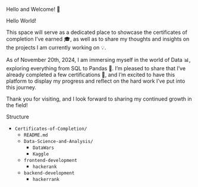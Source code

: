 Hello and Welcome! 👋

Hello World! 

This space will serve as a dedicated place to showcase the certificates of completion I’ve earned 🎓, as well as to share my thoughts and insights on the projects I am currently working on 💡.

As of November 20th, 2024, I am immersing myself in the world of Data 📊, exploring everything from SQL to Pandas 🐼. I’m pleased to share that I’ve already completed a few certifications 🏅, and I’m excited to have this platform to display my progress and reflect on the hard work I’ve put into this journey.

Thank you for visiting, and I look forward to sharing my continued growth in the field! 

Structure
- `Certificates-of-Completion/`
  - `README.md`
  - `Data-Science-and-Analysis/`
    - `DataWars`
    - `Kaggle`
  - `frontend-development`
    - `hackerank`
  - `backend-development`
    - `hackerrank`
